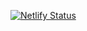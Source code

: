 [![Netlify Status](https://api.netlify.com/api/v1/badges/664d62e4-57bb-429a-90e5-b43bf2e5eeff/deploy-status)](https://app.netlify.com/sites/reciclarg/deploys)